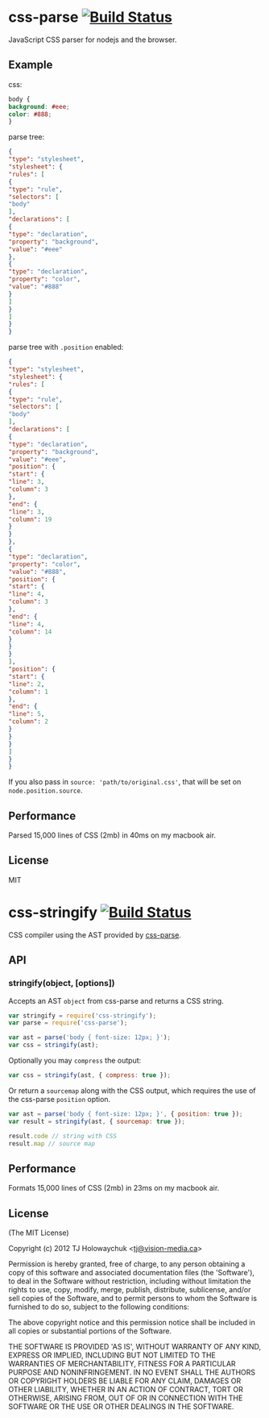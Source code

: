 # css-parse [![Build Status](https://travis-ci.org/visionmedia/css-parse.png)](https://travis-ci.org/visionmedia/css-parse)

JavaScript CSS parser for nodejs and the browser.

## Example

css:

```css
body {
background: #eee;
color: #888;
}
```

parse tree:

```json
{
"type": "stylesheet",
"stylesheet": {
"rules": [
{
"type": "rule",
"selectors": [
"body"
],
"declarations": [
{
"type": "declaration",
"property": "background",
"value": "#eee"
},
{
"type": "declaration",
"property": "color",
"value": "#888"
}
]
}
]
}
}
```

parse tree with `.position` enabled:

```json
{
"type": "stylesheet",
"stylesheet": {
"rules": [
{
"type": "rule",
"selectors": [
"body"
],
"declarations": [
{
"type": "declaration",
"property": "background",
"value": "#eee",
"position": {
"start": {
"line": 3,
"column": 3
},
"end": {
"line": 3,
"column": 19
}
}
},
{
"type": "declaration",
"property": "color",
"value": "#888",
"position": {
"start": {
"line": 4,
"column": 3
},
"end": {
"line": 4,
"column": 14
}
}
}
],
"position": {
"start": {
"line": 2,
"column": 1
},
"end": {
"line": 5,
"column": 2
}
}
}
]
}
}
```

If you also pass in `source: 'path/to/original.css'`, that will be set
on `node.position.source`.

## Performance

Parsed 15,000 lines of CSS (2mb) in 40ms on my macbook air.

## License

MIT
















# css-stringify [![Build Status](https://travis-ci.org/visionmedia/css-stringify.png)](https://travis-ci.org/visionmedia/css-stringify)

  CSS compiler using the AST provided by [css-parse](https://github.com/visionmedia/css-parse).

## API

### stringify(object, [options])

  Accepts an AST `object` from css-parse and returns a CSS string.

```js
var stringify = require('css-stringify');
var parse = require('css-parse');

var ast = parse('body { font-size: 12px; }');
var css = stringify(ast);
```

  Optionally you may `compress` the output:

```js
var css = stringify(ast, { compress: true });
```

  Or return a `sourcemap` along with the CSS output,
  which requires the use of the css-parse `position` option.

```js
var ast = parse('body { font-size: 12px; }', { position: true });
var result = stringify(ast, { sourcemap: true });

result.code // string with CSS
result.map // source map
```

## Performance

  Formats 15,000 lines of CSS (2mb) in 23ms on my macbook air.

## License

(The MIT License)

Copyright (c) 2012 TJ Holowaychuk &lt;tj@vision-media.ca&gt;

Permission is hereby granted, free of charge, to any person obtaining
a copy of this software and associated documentation files (the
'Software'), to deal in the Software without restriction, including
without limitation the rights to use, copy, modify, merge, publish,
distribute, sublicense, and/or sell copies of the Software, and to
permit persons to whom the Software is furnished to do so, subject to
the following conditions:

The above copyright notice and this permission notice shall be
included in all copies or substantial portions of the Software.

THE SOFTWARE IS PROVIDED 'AS IS', WITHOUT WARRANTY OF ANY KIND,
EXPRESS OR IMPLIED, INCLUDING BUT NOT LIMITED TO THE WARRANTIES OF
MERCHANTABILITY, FITNESS FOR A PARTICULAR PURPOSE AND NONINFRINGEMENT.
IN NO EVENT SHALL THE AUTHORS OR COPYRIGHT HOLDERS BE LIABLE FOR ANY
CLAIM, DAMAGES OR OTHER LIABILITY, WHETHER IN AN ACTION OF CONTRACT,
TORT OR OTHERWISE, ARISING FROM, OUT OF OR IN CONNECTION WITH THE
SOFTWARE OR THE USE OR OTHER DEALINGS IN THE SOFTWARE.

